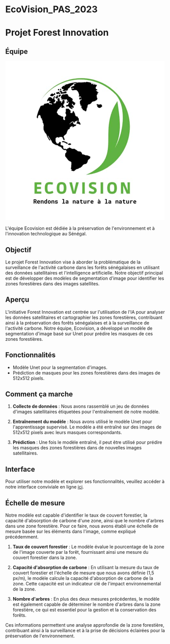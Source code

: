 # EcoVision_PAS_2023
# Projet Forest Innovation

## Équipe

![Ecovision](./dataset/logo/logo.jpeg)

L'équipe Ecovision est dédiée à la préservation de l'environnement et à l'innovation technologique au Sénégal. 

## Objectif
Le projet Forest Innovation vise à aborder la problématique de la surveillance de l'activité carbone dans les forêts sénégalaises en utilisant des données satellitaires et l'intelligence artificielle. Notre objectif principal est de développer des modèles de segmentation d'image pour identifier les zones forestières dans des images satellites.

## Aperçu

L'initiative Forest Innovation est centrée sur l'utilisation de l'IA pour analyser les données satellitaires et cartographier les zones forestières, contribuant ainsi à la préservation des forêts sénégalaises et à la surveillance de l'activité carbone. Notre équipe, Ecovision, a développé un modèle de segmentation d'image basé sur Unet pour prédire les masques de ces zones forestières.

## Fonctionnalités

- Modèle Unet pour la segmentation d'images.
- Prédiction de masques pour les zones forestières dans des images de 512x512 pixels.

## Comment ça marche

1. **Collecte de données** : Nous avons rassemblé un jeu de données d'images satellitaires étiquetées pour l'entraînement de notre modèle.

2. **Entraînement du modèle** : Nous avons utilisé le modèle Unet pour l'apprentissage supervisé. Le modèle a été entraîné sur des images de 512x512 pixels avec leurs masques correspondants.

3. **Prédiction** : Une fois le modèle entraîné, il peut être utilisé pour prédire les masques des zones forestières dans de nouvelles images satellitaires.

## Interface

Pour utiliser notre modèle et explorer ses fonctionnalités, veuillez accéder à notre interface conviviale en ligne [ici](lien_vers_interface).

## Échelle de mesure

Notre modèle est capable d'identifier le taux de couvert forestier, la capacité d'absorption de carbone d'une zone, ainsi que le nombre d'arbres dans une zone forestière. Pour ce faire, nous avons établi une échelle de mesure basée sur les éléments dans l'image, comme expliqué précédemment.

1. **Taux de couvert forestier** : Le modèle évalue le pourcentage de la zone de l'image couverte par la forêt, fournissant ainsi une mesure du couvert forestier dans la zone.

2. **Capacité d'absorption de carbone** : En utilisant la mesure du taux de couvert forestier et l'échelle de mesure que nous avons définie (1,5 px/m), le modèle calcule la capacité d'absorption de carbone de la zone. Cette capacité est un indicateur clé de l'impact environnemental de la zone.

3. **Nombre d'arbres** : En plus des deux mesures précédentes, le modèle est également capable de déterminer le nombre d'arbres dans la zone forestière, ce qui est essentiel pour la gestion et la conservation des forêts.

Ces informations permettent une analyse approfondie de la zone forestière, contribuant ainsi à la surveillance et à la prise de décisions éclairées pour la préservation de l'environnement.